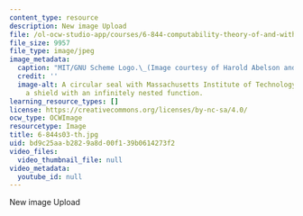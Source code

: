```yaml
---
content_type: resource
description: New image Upload
file: /ol-ocw-studio-app/courses/6-844-computability-theory-of-and-with-scheme-spring-2003/bd9c25aab2829a8d00f139b0614273f2_6-844s03-th.jpg
file_size: 9957
file_type: image/jpeg
image_metadata:
  caption: "MIT/GNU Scheme Logo.\_(Image courtesy of Harold Abelson and\_Gerald Sussman.)"
  credit: ''
  image-alt: A circular seal with Massachusetts Institute of Technology wrapping around
    a shield with an infinitely nested function.
learning_resource_types: []
license: https://creativecommons.org/licenses/by-nc-sa/4.0/
ocw_type: OCWImage
resourcetype: Image
title: 6-844s03-th.jpg
uid: bd9c25aa-b282-9a8d-00f1-39b0614273f2
video_files:
  video_thumbnail_file: null
video_metadata:
  youtube_id: null
---
```

New image Upload